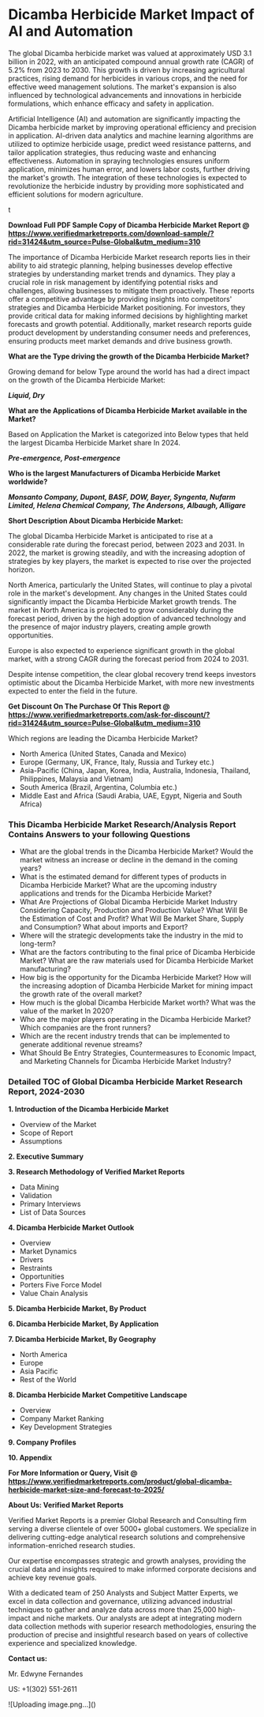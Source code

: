 <h1>Dicamba Herbicide Market Impact of AI and Automation</h1><p>The global Dicamba herbicide market was valued at approximately USD 3.1 billion in 2022, with an anticipated compound annual growth rate (CAGR) of 5.2% from 2023 to 2030. This growth is driven by increasing agricultural practices, rising demand for herbicides in various crops, and the need for effective weed management solutions. The market's expansion is also influenced by technological advancements and innovations in herbicide formulations, which enhance efficacy and safety in application.</p><p>Artificial Intelligence (AI) and automation are significantly impacting the Dicamba herbicide market by improving operational efficiency and precision in application. AI-driven data analytics and machine learning algorithms are utilized to optimize herbicide usage, predict weed resistance patterns, and tailor application strategies, thus reducing waste and enhancing effectiveness. Automation in spraying technologies ensures uniform application, minimizes human error, and lowers labor costs, further driving the market's growth. The integration of these technologies is expected to revolutionize the herbicide industry by providing more sophisticated and efficient solutions for modern agriculture.</p>t</p><p id="" class=""><strong>Download Full PDF Sample Copy of Dicamba Herbicide Market Report @ <a href="https://www.verifiedmarketreports.com/download-sample/?rid=31424&utm_source=Pulse-Global&utm_medium=310" target="_blank">https://www.verifiedmarketreports.com/download-sample/?rid=31424&utm_source=Pulse-Global&utm_medium=310</a></strong></p><p>The importance of&nbsp;Dicamba Herbicide Market research reports lies in their ability to aid strategic planning, helping businesses develop effective strategies by understanding market trends and dynamics. They play a crucial role in risk management by identifying potential risks and challenges, allowing businesses to mitigate them proactively. These reports offer a competitive advantage by providing insights into competitors' strategies and Dicamba Herbicide Market positioning. For investors, they provide critical data for making informed decisions by highlighting market forecasts and growth potential. Additionally, market research reports guide product development by understanding consumer needs and preferences, ensuring products meet market demands and drive business growth.</p><p><strong>What are the&nbsp;Type driving the growth of the Dicamba Herbicide Market?</strong></p><p id="" class="">Growing demand for below Type around the world has had a direct impact on the growth of the Dicamba Herbicide Market:</p><em><strong>Liquid, Dry</strong></em></p><strong>What are the&nbsp;Applications&nbsp;of Dicamba Herbicide Market available in the Market?</strong></p><p id="" class="">Based on Application the Market is categorized into Below types that held the largest Dicamba Herbicide Market share In 2024.</p><em><strong>Pre-emergence, Post-emergence</strong></em></p><strong>Who is the largest Manufacturers of Dicamba Herbicide Market worldwide?</strong></p><p><em><strong>Monsanto Company, Dupont, BASF, DOW, Bayer, Syngenta, Nufarm Limited, Helena Chemical Company, The Andersons, Albaugh, Alligare</strong></em></p><p id="" class=""><strong>Short Description About Dicamba Herbicide Market:</strong></p><p>The global Dicamba Herbicide Market is anticipated to rise at a considerable rate during the forecast period, between 2023 and 2031. In 2022, the market is growing steadily, and with the increasing adoption of strategies by key players, the market is expected to rise over the projected horizon.</p><p>North America, particularly the United States, will continue to play a pivotal role in the market's development. Any changes in the United States could significantly impact the Dicamba Herbicide Market growth trends. The market in North America is projected to grow considerably during the forecast period, driven by the high adoption of advanced technology and the presence of major industry players, creating ample growth opportunities.</p><p>Europe is also expected to experience significant growth in the global market, with a strong CAGR during the forecast period from 2024 to 2031.</p><p>Despite intense competition, the clear global recovery trend keeps investors optimistic about the Dicamba Herbicide Market, with more new investments expected to enter the field in the future.</p><p id="" class=""><strong>Get Discount On The Purchase Of This Report @ <a href="https://www.verifiedmarketreports.com/ask-for-discount/?rid=31424&utm_source=Pulse-Global&utm_medium=310" target="_blank">https://www.verifiedmarketreports.com/ask-for-discount/?rid=31424&utm_source=Pulse-Global&utm_medium=310</a></strong></p>Which regions are leading the Dicamba Herbicide Market?</p><ul><li>North America (United States, Canada and Mexico)</li><li>Europe (Germany, UK, France, Italy, Russia and Turkey etc.)</li><li>Asia-Pacific (China, Japan, Korea, India, Australia, Indonesia, Thailand, Philippines, Malaysia and Vietnam)</li><li>South America (Brazil, Argentina, Columbia etc.)</li><li>Middle East and Africa (Saudi Arabia, UAE, Egypt, Nigeria and South Africa)</li></ul><h3 id="" class="">This Dicamba Herbicide Market Research/Analysis Report Contains Answers to your following Questions</h3><ul><li>What are the global trends in the Dicamba Herbicide Market? Would the market witness an increase or decline in the demand in the coming years?</li><li>What is the estimated demand for different types of products in Dicamba Herbicide Market? What are the upcoming industry applications and trends for the Dicamba Herbicide Market?</li><li>What Are Projections of Global Dicamba Herbicide Market Industry Considering Capacity, Production and Production Value? What Will Be the Estimation of Cost and Profit? What Will Be Market Share, Supply and Consumption? What about imports and Export?</li><li>Where will the strategic developments take the industry in the mid to long-term?</li><li>What are the factors contributing to the final price of Dicamba Herbicide Market? What are the raw materials used for Dicamba Herbicide Market manufacturing?</li><li>How big is the opportunity for the Dicamba Herbicide Market? How will the increasing adoption of Dicamba Herbicide Market for mining impact the growth rate of the overall market?</li><li>How much is the global Dicamba Herbicide Market worth? What was the value of the market In 2020?</li><li>Who are the major players operating in the Dicamba Herbicide Market? Which companies are the front runners?</li><li>Which are the recent industry trends that can be implemented to generate additional revenue streams?</li><li>What Should Be Entry Strategies, Countermeasures to Economic Impact, and Marketing Channels for Dicamba Herbicide Market Industry?</li></ul><h3 id="" class="">Detailed TOC of Global Dicamba Herbicide Market Research Report, 2024-2030</h3><p id="" class=""><strong>1. Introduction of the Dicamba Herbicide Market</strong></p><ul><li>Overview of the Market</li><li>Scope of Report</li><li>Assumptions</li></ul><p id="" class=""><strong>2. Executive Summary</strong></p><p id="" class=""><strong>3. Research Methodology of Verified Market Reports</strong></p><ul><li>Data Mining</li><li>Validation</li><li>Primary Interviews</li><li>List of Data Sources</li></ul><p id="" class=""><strong>4. Dicamba Herbicide Market Outlook</strong></p><ul><li>Overview</li><li>Market Dynamics</li><li>Drivers</li><li>Restraints</li><li>Opportunities</li><li>Porters Five Force Model</li><li>Value Chain Analysis</li></ul><p id="" class=""><strong>5. Dicamba Herbicide Market, By Product</strong></p><p id="" class=""><strong>6. Dicamba Herbicide Market, By Application</strong></p><p id="" class=""><strong>7. Dicamba Herbicide Market, By Geography</strong></p><ul><li>North America</li><li>Europe</li><li>Asia Pacific</li><li>Rest of the World</li></ul><p id="" class=""><strong>8. Dicamba Herbicide Market Competitive Landscape</strong></p><ul><li>Overview</li><li>Company Market Ranking</li><li>Key Development Strategies</li></ul><p id="" class=""><strong>9. Company Profiles</strong></p><p id="" class=""><strong>10. Appendix</strong></p><p id="" class=""><strong>For More Information or Query, Visit @ <a href="https://www.verifiedmarketreports.com/product/global-dicamba-herbicide-market-size-and-forecast-to-2025/" target="_blank">https://www.verifiedmarketreports.com/product/global-dicamba-herbicide-market-size-and-forecast-to-2025/</a></strong></p><p id="" class=""><strong>About Us: Verified Market Reports</strong></p><p id="" class="">Verified Market Reports is a premier Global Research and Consulting firm serving a diverse clientele of over 5000+ global customers. We specialize in delivering cutting-edge analytical research solutions and comprehensive information-enriched research studies.</p><p id="" class="">Our expertise encompasses strategic and growth analyses, providing the crucial data and insights required to make informed corporate decisions and achieve key revenue goals.</p><p id="" class="">With a dedicated team of 250 Analysts and Subject Matter Experts, we excel in data collection and governance, utilizing advanced industrial techniques to gather and analyze data across more than 25,000 high-impact and niche markets. Our analysts are adept at integrating modern data collection methods with superior research methodologies, ensuring the production of precise and insightful research based on years of collective experience and specialized knowledge.</p><p id="" class=""><strong>Contact us:</strong></p><p id="" class="">Mr. Edwyne Fernandes</p><p id="" class="">US: +1(302) 551-2611</p>
![Uploading image.png…]()
